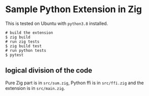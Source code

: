 # Sample Python Extension in Zig

This is tested on Ubuntu with `python3.8` installed.

```
# build the extension
$ zig build
# run zig tests
$ zig build test
# run python tests
$ pytest
```

## logical division of the code
Pure Zig part is in `src/sum.zig`, Python ffi is in `src/ffi.zig` and the extension is in `src/main.zig`.
